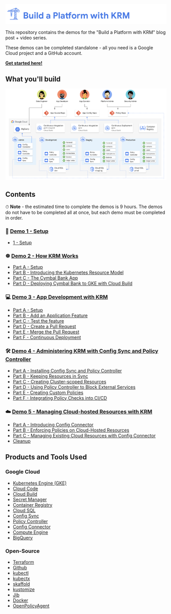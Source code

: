 ![](screenshots/logo.png)

This repository contains the demos for the "Build a Platform with KRM" blog post + video series. 

These demos can be completed standalone - all you need is a Google Cloud project and a GitHub account. 

**[Get started here!](/1-setup)**

## What you'll build

![screenshot](screenshots/architecture.png)

## Contents 

⏱ **Note** - the estimated time to complete the demos is 9 hours. The demos do not have to be completed all at once, but each demo must be completed in order. 

### 🚧  [Demo 1 - Setup](/1-setup) 
- [1 - Setup](/1-setup)

### ☸️  [Demo 2 - How KRM Works](/2-how-krm-works) 
- [Part A - Setup](/2-how-krm-works/partA-setup.md)
- [Part B - Introducing the Kubernetes Resource Model](/2-how-krm-works/partB-introducing-krm.md)
- [Part C - The Cymbal Bank App](/2-how-krm-works/partC-cymbal-bank.md)
- [Part D - Deploying Cymbal Bank to GKE with Cloud Build](/2-how-krm-works/partD-cloud-build-cd.md)

### 💻  [Demo 3 - App Development with KRM](/3-app-dev) 
- [Part A - Setup](/3-app-dev/partA-setup.md)
- [Part B - Add an Application Feature](/3-app-dev/partB-app-feature.md)
- [Part C - Test the feature](/3-app-dev/partC-test.md)
- [Part D - Create a Pull Request](/3-app-dev/partD-ci-pr.md)
- [Part E - Merge the Pull Request](/3-app-dev/partE-ci-main.md)
- [Part F - Continuous Deployment](/3-app-dev/partF-cd.md)
 
### 🛠  [Demo 4 - Administering KRM with Config Sync and Policy Controller](/4-platform-admin) 
- [Part A - Installing Config Sync and Policy Controller](/4-platform-admin/partA-installation.md)
- [Part B - Keeping Resources in Sync](/4-platform-admin/partB-configsync.md)
- [Part C - Creating Cluster-scoped Resources](/4-platform-admin/partC-cluster-scoped.md)
- [Part D - Using Policy Controller to Block External Services](/4-platform-admin/partD-policy-controller.md)
- [Part E - Creating Custom Policies](/4-platform-admin/partE-custom-policies.md)
- [Part F - Integrating Policy Checks into CI/CD](/4-platform-admin/partF-policy-check-ci.md)

### ☁️  [Demo 5 - Managing Cloud-hosted Resources with KRM](/5-hosted-resources) 
- [Part A - Introducing Config Connector](/5-hosted-resources/partA-config-connector.md)
- [Part B - Enforcing Policies on Cloud-Hosted Resources](5-hosted-resources/partB-cloud-policies.md)
- [Part C - Managing Existing Cloud Resources with Config Connector](/5-hosted-resources/partC-existing-resources.md)
- [Cleanup](https://github.com/askmeegs/build-a-platform-with-krm/blob/main/5-hosted-resources/partC-existing-resources.md#cleaning-up)

## Products and Tools Used

### Google Cloud 

- [Kubernetes Engine (GKE)](https://cloud.google.com/kubernetes-engine)
- [Cloud Code](https://cloud.google.com/code)
- [Cloud Build](https://cloud.google.com/build)
- [Secret Manager](https://cloud.google.com/secret-manager)
- [Container Registry](https://cloud.google.com/container-registry)
- [Cloud SQL](https://cloud.google.com/sql/)
- [Config Sync](https://cloud.google.com/kubernetes-engine/docs/add-on/config-sync/overview)
- [Policy Controller](https://cloud.google.com/anthos-config-management/docs/concepts/policy-controller) 
- [Config Connector](https://cloud.google.com/config-connector/docs/overview)
- [Compute Engine](https://cloud.google.com/compute/docs/quickstart-linux)
- [BigQuery](https://cloud.google.com/bigquery/docs/introduction)

### Open-Source 

- [Terraform](https://www.terraform.io/)
- [Github](https://github.com) 
- [kubectl](https://kubernetes.io/docs/reference/kubectl/overview/)
- [kubectx](https://github.com/ahmetb/kubectx)
- [skaffold](https://skaffold.dev)
- [kustomize](https://kustomize.io/)
- [Jib](https://github.com/GoogleContainerTools/jib)
- [Docker](https://www.docker.com/) 
- [OpenPolicyAgent](https://www.openpolicyagent.org/)
